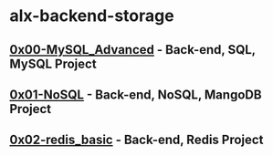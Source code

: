 # alx-backend-storage

## [0x00-MySQL_Advanced](https://github.com/j88moja-code/alx-backend-storage/tree/main/0x00-MySQL_Advanced) - Back-end, SQL, MySQL Project
## [0x01-NoSQL](https://github.com/j88moja-code/alx-backend-storage/tree/main/0x01-NoSQL) - Back-end, NoSQL, MangoDB Project
## [0x02-redis_basic]() - Back-end, Redis Project
